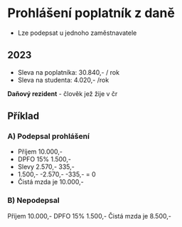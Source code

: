 # Prohlášení poplatník z daně

- Lze podepsat u jednoho zaměstnavatele

## 2023

- Sleva na poplatníka: 30.840,- / rok
- Sleva na studenta: 4.020,- /rok

**Daňový rezident** - člověk jež žije v čr

## Příklad

### A) Podepsal prohlášení

- Příjem 10.000,-
- DPFO 15% 1.500,-
- Slevy 2.570,- 335,-
- 1.500,- -2.570,- -335,- = 0
- Čistá mzda je 10.000,-

### B) Nepodepsal

Příjem 10.000,-
DPFO 15% 1.500,-
Čistá mzda je 8.500,-
